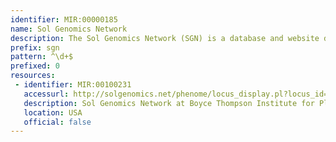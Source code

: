 ```yaml
---
identifier: MIR:00000185
name: Sol Genomics Network
description: The Sol Genomics Network (SGN) is a database and website dedicated to the genomic information of the nightshade family, which includes species such as tomato, potato, pepper, petunia and eggplant.
prefix: sgn
pattern: ^\d+$
prefixed: 0
resources:
 - identifier: MIR:00100231
   accessurl: http://solgenomics.net/phenome/locus_display.pl?locus_id=
   description: Sol Genomics Network at Boyce Thompson Institute for Plant Research
   location: USA
   official: false
---
```

